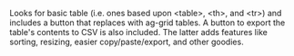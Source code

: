 Looks for basic table (i.e. ones based upon \<table\>, \<th\>, and \<tr\>) and includes a button that replaces with ag-grid tables.
A button to export the table's contents to CSV is also included.
The latter adds features like sorting, resizing, easier copy/paste/export, and other goodies.